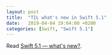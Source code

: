 ```yaml
---
layout: post
title:  "TIL what's new in Swift 5.1"
date:   2019-04-04 19:04:00 +0200
categories: [Swift, "Swift 5.1"]
---
```

Read [Swift 5.1 — what's new?](https://www.hackingwithswift.com/articles/182/whats-new-in-swift-5-1).
